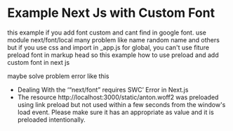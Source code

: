 # Example Next Js with Custom Font

this example if you add font custom and cant find in google font.
use module next/font/local many problem like name random name and   others
but if you use css and import in _app.js for global, you can't use fiture preload font
in markup head so this example how to use preload and add custom font in next js

maybe solve problem error like this

- Dealing With the ‘“next/font” requires SWC’ Error in Next.js
- The resource http://localhost:3000/static/anton.woff2 was preloaded using link preload but not used within a few seconds from the window's load event. Please make sure it has an appropriate as value and it is preloaded intentionally.
